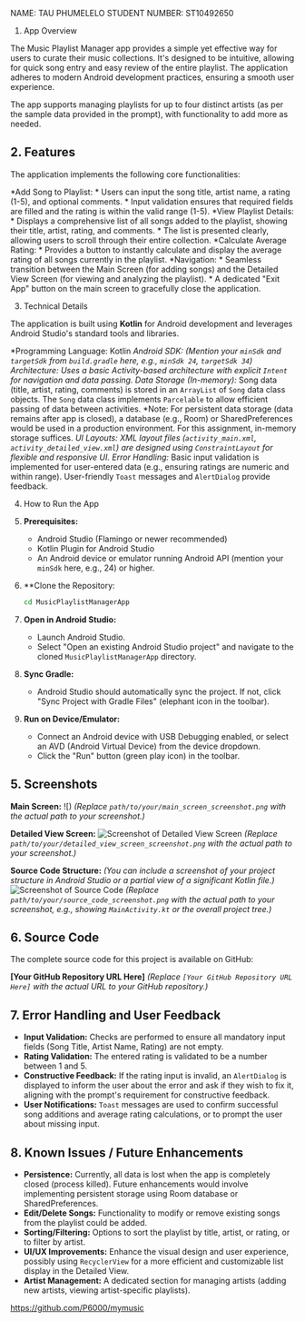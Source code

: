 NAME: TAU PHUMELELO
STUDENT NUMBER: ST10492650

 1. App Overview

The Music Playlist Manager app provides a simple yet effective way for users to curate their music collections. It's designed to be intuitive, allowing for quick song entry and easy review of the entire playlist. The application adheres to modern Android development practices, ensuring a smooth user experience.

The app supports managing playlists for up to four distinct artists (as per the sample data provided in the prompt), with functionality to add more as needed.

## 2. Features

The application implements the following core functionalities:

*Add Song to Playlist:
    * Users can input the song title, artist name, a rating (1-5), and optional comments.
    * Input validation ensures that required fields are filled and the rating is within the valid range (1-5).
*View Playlist Details:
    * Displays a comprehensive list of all songs added to the playlist, showing their title, artist, rating, and comments.
    * The list is presented clearly, allowing users to scroll through their entire collection.
*Calculate Average Rating:
    * Provides a button to instantly calculate and display the average rating of all songs currently in the playlist.
*Navigation:
    * Seamless transition between the Main Screen (for adding songs) and the Detailed View Screen (for viewing and analyzing the playlist).
    * A dedicated "Exit App" button on the main screen to gracefully close the application.

 3. Technical Details

The application is built using **Kotlin** for Android development and leverages Android Studio's standard tools and libraries.

*Programming Language: Kotlin
*Android SDK: (Mention your `minSdk` and `targetSdk` from `build.gradle` here, e.g., `minSdk 24`, `targetSdk 34`)
*Architecture:* Uses a basic Activity-based architecture with explicit `Intent` for navigation and data passing.
  *Data Storage (In-memory):** Song data (title, artist, rating, comments) is stored in an `ArrayList` of `Song` data class objects. The `Song` data class implements `Parcelable` to allow efficient passing of data between activities.
  *Note: For persistent data storage (data remains after app is closed), a database (e.g., Room) or SharedPreferences would be used in a production environment. For this assignment, in-memory storage suffices.
  *UI Layouts: XML layout files (`activity_main.xml`, `activity_detailed_view.xml`) are designed using `ConstraintLayout` for flexible and responsive UI.
  *Error Handling:** Basic input validation is implemented for user-entered data (e.g., ensuring ratings are numeric and within range). User-friendly `Toast` messages and `AlertDialog` provide feedback.

4. How to Run the App

1. **Prerequisites:**
    * Android Studio (Flamingo or newer recommended)
    * Kotlin Plugin for Android Studio
    * An Android device or emulator running Android API (mention your `minSdk` here, e.g., 24) or higher.
2. **Clone the Repository:
    ```bash
    cd MusicPlaylistManagerApp
    ```
3. **Open in Android Studio:**
    * Launch Android Studio.
    * Select "Open an existing Android Studio project" and navigate to the cloned `MusicPlaylistManagerApp` directory.
4. **Sync Gradle:**
    * Android Studio should automatically sync the project. If not, click "Sync Project with Gradle Files" (elephant icon in the toolbar).
5. **Run on Device/Emulator:**
    * Connect an Android device with USB Debugging enabled, or select an AVD (Android Virtual Device) from the device dropdown.
    * Click the "Run" button (green play icon) in the toolbar.

## 5. Screenshots

**Main Screen:**
![)
*(Replace `path/to/your/main_screen_screenshot.png` with the actual path to your screenshot.)*

**Detailed View Screen:**
![Screenshot of Detailed View Screen](path/to/your/detailed_view_screen_screenshot.png)
*(Replace `path/to/your/detailed_view_screen_screenshot.png` with the actual path to your screenshot.)*

**Source Code Structure:**
*(You can include a screenshot of your project structure in Android Studio or a partial view of a significant Kotlin file.)*
![Screenshot of Source Code](path/to/your/source_code_screenshot.png)
*(Replace `path/to/your/source_code_screenshot.png` with the actual path to your screenshot, e.g., showing `MainActivity.kt` or the overall project tree.)*

## 6. Source Code

The complete source code for this project is available on GitHub:

**[Your GitHub Repository URL Here]**
*(Replace `[Your GitHub Repository URL Here]` with the actual URL to your GitHub repository.)*

## 7. Error Handling and User Feedback

* **Input Validation:** Checks are performed to ensure all mandatory input fields (Song Title, Artist Name, Rating) are not empty.
* **Rating Validation:** The entered rating is validated to be a number between 1 and 5.
* **Constructive Feedback:** If the rating input is invalid, an `AlertDialog` is displayed to inform the user about the error and ask if they wish to fix it, aligning with the prompt's requirement for constructive feedback.
* **User Notifications:** `Toast` messages are used to confirm successful song additions and average rating calculations, or to prompt the user about missing input.

## 8. Known Issues / Future Enhancements

* **Persistence:** Currently, all data is lost when the app is completely closed (process killed). Future enhancements would involve implementing persistent storage using Room database or SharedPreferences.
* **Edit/Delete Songs:** Functionality to modify or remove existing songs from the playlist could be added.
* **Sorting/Filtering:** Options to sort the playlist by title, artist, or rating, or to filter by artist.
* **UI/UX Improvements:** Enhance the visual design and user experience, possibly using `RecyclerView` for a more efficient and customizable list display in the Detailed View.
* **Artist Management:** A dedicated section for managing artists (adding new artists, viewing artist-specific playlists).

https://github.com/P6000/mymusic
